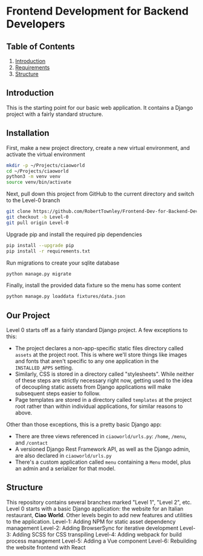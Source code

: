 # Frontend Development for Backend Developers

## Table of Contents
1. [Introduction](#introduction)
2. [Requirements](#requirements)
3. [Structure](#structure)

## Introduction
This is the starting point for our basic web application. It contains a Django project with a fairly standard structure.

## Installation
First, make a new project directory, create a new virtual environment, and activate the virtual environment
```bash
mkdir -p ~/Projects/ciaoworld
cd ~/Projects/ciaoworld
python3 -m venv venv
source venv/bin/activate
```
Next, pull down this project from GitHub to the current directory and switch to the Level-0 branch
```bash
git clone https://github.com/RobertTownley/Frontend-Dev-for-Backend-Devs.git .
git checkout -b Level-0
git pull origin Level-0
```
Upgrade pip and install the required pip dependencies
```bash
pip install --upgrade pip
pip install -r requirements.txt
```
Run migrations to create your sqlite database
```bash
python manage.py migrate
```
Finally, install the provided data fixture so the menu has some content
```bash
python manage.py loaddata fixtures/data.json
```

## Our Project
Level 0 starts off as a fairly standard Django project. A few exceptions to this:
- The project declares a non-app-specific static files directory called `assets` at the project root. This is where
  we'll store things like images and fonts that aren't specific to any one application in the `INSTALLED_APPS` setting.
- Similarly, CSS is stored in a directory called "stylesheets". While neither of these steps are strictly necessary
  right now, getting used to the idea of decoupling static assets from Django applications will make subsequent steps
  easier to follow.
- Page templates are stored in a directory called `templates` at the project root rather than within individual
  applications, for similar reasons to above.

Other than those exceptions, this is a pretty basic Django app:
- There are three views referenced in `ciaoworld/urls.py`: `/home`, `/menu`, and `/contact`
- A versioned Django Rest Framework API, as well as the Django admin, are also declared in `ciaoworld/urls.py` 
- There's a custom application called `menu` containing a `Menu` model, plus an admin and a serializer for that model.

## Structure
This repository contains several branches marked "Level 1", "Level 2", etc. Level 0 starts with a basic Django
application: the website for an Italian restaurant, __Ciao World__. Other levels begin to add new features and utilities
to the application.
Level-1: Adding NPM for static asset dependency management
Level-2: Adding BrowserSync for iterative development 
Level-3: Adding SCSS for CSS transpiling
Level-4: Adding webpack for build process management
Level-5: Adding a Vue component
Level-6: Rebuilding the website frontend with React 
